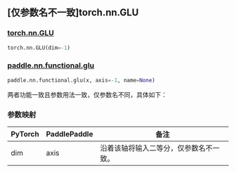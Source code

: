 ## [仅参数名不一致]torch.nn.GLU

### [torch.nn.GLU](https://pytorch.org/docs/stable/generated/torch.nn.GLU.html#torch.nn.GLU)

```python
torch.nn.GLU(dim=-1)
```

### [paddle.nn.functional.glu](https://www.paddlepaddle.org.cn/documentation/docs/zh/develop/api/paddle/nn/functional/glu_cn.html)

```python
paddle.nn.functional.glu(x, axis=-1, name=None)
```

两者功能一致且参数用法一致，仅参数名不同，具体如下：

### 参数映射

| PyTorch | PaddlePaddle | 备注                                   |
| ------- | ------------ | -------------------------------------- |
| dim     | axis         | 沿着该轴将输入二等分，仅参数名不一致。 |
